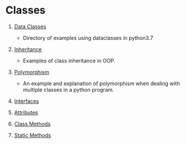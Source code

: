 # Classes

1. [Data Classes](https://github.com/teaglebuilt/cookbook/blob/master/cookbook/classes/data_classes/simple_class.py)
    *  Directory of examples using dataclasses in python3.7

2. [Inheritance](https://github.com/teaglebuilt/cookbook/tree/master/cookbook/classes/inheritance)
    * Examples of class inheritance in OOP.

3. [Polymorphism](https://github.com/teaglebuilt/cookbook/tree/master/cookbook/classes/polymorphism.py)
    * An example and explanation of polymorphism when dealing with multiple classes in a python program.

4. [Interfaces](https://github.com/teaglebuilt/cookbook/tree/master/cookbook/classes/interfaces)
    
5. [Attributes](https://github.com/teaglebuilt/cookbook/blob/master/cookbook/classes/attributes.py)

6. [Class Methods](https://github.com/teaglebuilt/cookbook/blob/master/cookbook/classes/class_methods.py)

7. [Static Methods](https://github.com/teaglebuilt/cookbook/blob/master/cookbook/classes/static_methods.py)
